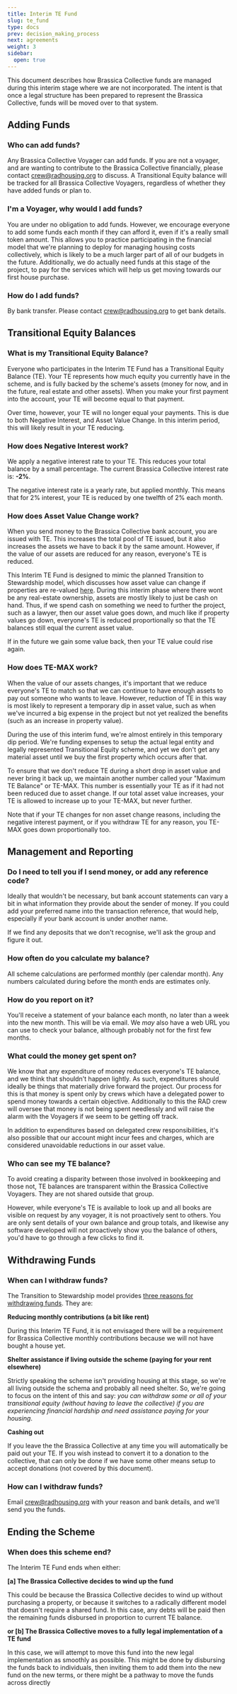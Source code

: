 ```yaml
---
title: Interim TE Fund
slug: te_fund
type: docs
prev: decision_making_process
next: agreements
weight: 3
sidebar:
  open: true
---
```


This document describes how Brassica Collective funds are managed during this interim stage where we are not incorporated. The intent is that once a legal structure has been prepared to represent the Brassica Collective, funds will be moved over to that system.

## Adding Funds

### Who can add funds?

Any Brassica Collective Voyager can add funds. If you are not a voyager, and are wanting to contribute to the Brassica Collective financially, please contact crew@radhousing.org to discuss. A Transitional Equity balance will be tracked for all Brassica Collective Voyagers, regardless of whether they have added funds or plan to.

### I'm a Voyager, why would I add funds?

You are under no obligation to add funds. However, we encourage everyone to add some funds each month if they can afford it, even if it's a really small token amount. This allows you to practice participating in the financial model that we're planning to deploy for managing housing costs collectively, which is likely to be a much larger part of all of our budgets in the future. Additionally, we do actually need funds at this stage of the project, to pay for the services which will help us get moving towards our first house purchase.

### How do I add funds?

By bank transfer. Please contact crew@radhousing.org to get bank details.

## Transitional Equity Balances

### What is my Transitional Equity Balance?

Everyone who participates in the Interim TE Fund has a Transitional Equity Balance (TE). Your TE represents how much equity you currently have in the scheme, and is fully backed by the scheme's assets (money for now, and in the future, real estate and other assets). When you make your first payment into the account, your TE will become equal to that payment.

Over time, however, your TE will no longer equal your payments. This is due to both Negative Interest, and Asset Value Change. In this interim period, this will likely result in your TE reducing.

### How does Negative Interest work?

We apply a negative interest rate to your TE. This reduces your total balance by a small percentage. The current Brassica Collective interest rate is: **-2%**.

The negative interest rate is a yearly rate, but applied monthly. This means that for 2% interest, your TE is reduced by one twelfth of 2% each month.

### How does Asset Value Change work?

When you send money to the Brassica Collective bank account, you are issued with TE. This increases the total pool of TE issued, but it also increases the assets we have to back it by the same amount. However, if the value of our assets are reduced for any reason, everyone's TE is reduced.

This Interim TE Fund is designed to mimic the planned Transition to Stewardship model, which discusses how asset value can change if properties are re-valued [here](https://radhousing.org/t2s-model/transitional_equity_stream/#equity-holding). During this interim phase where there wont be any real-estate ownership, assets are mostly likely to just be cash on hand. Thus, if we spend cash on something we need to further the project, such as a lawyer, then our asset value goes down, and much like if property values go down, everyone's TE is reduced proportionally so that the TE balances still equal the current asset value.

If in the future we gain some value back, then your TE value could rise again.

### How does TE-MAX work?

When the value of our assets changes, it's important that we reduce everyone's TE to match so that we can continue to have enough assets to pay out someone who wants to leave. However, reduction of TE in this way is most likely to represent a temporary dip in asset value, such as when we've incurred a big expense in the project but not yet realized the benefits (such as an increase in property value).

During the use of this interim fund, we're almost entirely in this temporary dip period. We're funding expenses to setup the actual legal entity and legally represented Transitional Equity scheme, and yet we don't get any material asset until we buy the first property which occurs after that.

To ensure that we don't reduce TE during a short drop in asset value and never bring it back up, we maintain another number called your "Maximum TE Balance" or TE-MAX. This number is essentially your TE as if it had not been reduced due to asset change. If our total asset value increases, your TE is allowed to increase up to your TE-MAX, but never further.

Note that if your TE changes for non asset change reasons, including the negative interest payment, or if you withdraw TE for any reason, you TE-MAX goes down proportionally too.

## Management and Reporting

### Do I need to tell you if I send money, or add any reference code?

Ideally that wouldn't be necessary, but bank account statements can vary a bit in what information they provide about the sender of money. If you could add your preferred name into the transaction reference, that would help, especially if your bank account is under another name.

If we find any deposits that we don't recognise, we'll ask the group and figure it out.

### How often do you calculate my balance?

All scheme calculations are performed monthly (per calendar month). Any numbers calculated during before the month ends are estimates only.

### How do you report on it?

You'll receive a statement of your balance each month, no later than a week into the new month. This will be via email. We *may* also have a web URL you can use to check your balance, although probably not for the first few months.

### What could the money get spent on?

We know that any expenditure of money reduces everyone's TE balance, and we think that shouldn't happen lightly. As such, expenditures should ideally be things that materially drive forward the project. Our process for this is that money is spent only by crews which have a delegated power to spend money towards a certain objective. Additionally to this the RAD crew will oversee that money is not being spent needlessly and will raise the alarm with the Voyagers if we seem to be getting off track.

In addition to expenditures based on delegated crew responsibilities, it's also possible that our account might incur fees and charges, which are considered unavoidable reductions in our asset value.

### Who can see my TE balance?

To avoid creating a disparity between those involved in bookkeeping and those not, TE balances are transparent within the Brassica Collective Voyagers. They are not shared outside that group.

However, while everyone's TE is available to look up and all books are visible on request by any voyager, it is not proactively sent to others. You are only sent details of your own balance and group totals, and likewise any software developed will not proactively show you the balance of others, you'd have to go through a few clicks to find it.

## Withdrawing Funds

### When can I withdraw funds?

The Transition to Stewardship model provides [three reasons for withdrawing funds](https://radhousing.org/t2s-model/transitional_equity_stream/#equity-uses). They are:

**Reducing monthly contributions (a bit like rent)**

During this Interim TE Fund, it is not envisaged there will be a requirement for Brassica Collective monthly contributions because we will not have bought a house yet.

**Shelter assistance if living outside the scheme (paying for your rent elsewhere)**

Strictly speaking the scheme isn't providing housing at this stage, so we're all living outside the schema and probably all need shelter. So, we're going to focus on the intent of this and say: *you can withdraw some or all of your transitional equity (without having to leave the collective) if you are experiencing financial hardship and need assistance paying for your housing*.

**Cashing out**

If you leave the the Brassica Collective at any time you will automatically be paid out your TE. If you wish instead to convert it to a donation to the collective, that can only be done if we have some other means setup to accept donations (not covered by this document).

### How can I withdraw funds?

Email crew@radhousing.org with your reason and bank details, and we'll send you the funds.

## Ending the Scheme

### When does this scheme end?

The Interim TE Fund ends when either:

**[a] The Brassica Collective decides to wind up the fund**

This could be because the Brassica Collective decides to wind up without purchasing a property, or because it switches to a radically different model that doesn't require a shared fund. In this case, any debts will be paid then the remaining funds disbursed in proportion to current TE balance.

**or [b] The Brassica Collective moves to a fully legal implementation of a TE fund**

In this case, we will attempt to move this fund into the new legal implementation as smoothly as possible. This might be done by disbursing the funds back to individuals, then inviting them to add them into the new fund on the new terms, or there might be a pathway to move the funds across directly
